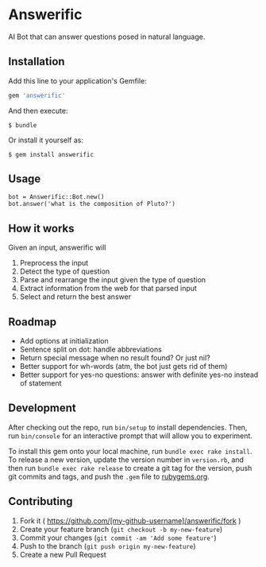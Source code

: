 # Answerific

AI Bot that can answer questions posed in natural language.

## Installation

Add this line to your application's Gemfile:

```ruby
gem 'answerific'
```

And then execute:

    $ bundle

Or install it yourself as:

    $ gem install answerific

## Usage

    bot = Answerific::Bot.new()
    bot.answer('what is the composition of Pluto?')

## How it works

Given an input, answerific will

1. Preprocess the input
2. Detect the type of question
3. Parse and rearrange the input given the type of question
4. Extract information from the web for that parsed input
5. Select and return the best answer

## Roadmap

* Add options at initialization
* Sentence split on dot: handle abbreviations
* Return special message when no result found? Or just nil?
* Better support for wh-words (atm, the bot just gets rid of them)
* Better support for yes-no questions: answer with definite yes-no instead of statement

## Development

After checking out the repo, run `bin/setup` to install dependencies. Then, run `bin/console` for an interactive prompt that will allow you to experiment.

To install this gem onto your local machine, run `bundle exec rake install`. To release a new version, update the version number in `version.rb`, and then run `bundle exec rake release` to create a git tag for the version, push git commits and tags, and push the `.gem` file to [rubygems.org](https://rubygems.org).

## Contributing

1. Fork it ( https://github.com/[my-github-username]/answerific/fork )
2. Create your feature branch (`git checkout -b my-new-feature`)
3. Commit your changes (`git commit -am 'Add some feature'`)
4. Push to the branch (`git push origin my-new-feature`)
5. Create a new Pull Request
